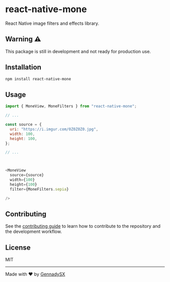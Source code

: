 # react-native-mone

React Native image filters and effects library.

## Warning ⚠️
This package is still in development and not ready for production use.

## Installation

```sh
npm install react-native-mone
```

## Usage

```js
import { MoneView, MoneFilters } from "react-native-mone";

// ...

const source = {
  uri: "https://i.imgur.com/0Z0Z0Z0.jpg",
  width: 100,
  height: 100,
};

// ...



<MoneView
  source={source}
  width={100}
  height={100}
  filter={MoneFilters.sepia}

/>
```

## Contributing

See the [contributing guide](CONTRIBUTING.md) to learn how to contribute to the repository and the development workflow.

## License

MIT

---

Made with ❤️ by [GennadySX](https://github.com/GennadySX)
